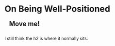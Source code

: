 <head>
<style>
  h2 {
    position: relative;
    left: 15px;
    bottom: 10px;
  }
</style>
</head>

<body>
  <h1>On Being Well-Positioned</h1>
  <h2>Move me!</h2>
  <p>I still think the h2 is where it normally sits.</p>
</body>
